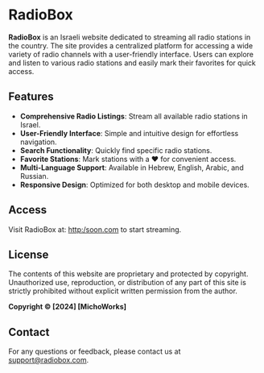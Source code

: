 # RadioBox

**RadioBox** is an Israeli website dedicated to streaming all radio stations in the country. The site provides a centralized platform for accessing a wide variety of radio channels with a user-friendly interface. Users can explore and listen to various radio stations and easily mark their favorites for quick access.

## Features

- **Comprehensive Radio Listings**: Stream all available radio stations in Israel.
- **User-Friendly Interface**: Simple and intuitive design for effortless navigation.
- **Search Functionality**: Quickly find specific radio stations.
- **Favorite Stations**: Mark stations with a ♥ for convenient access.
- **Multi-Language Support**: Available in Hebrew, English, Arabic, and Russian.
- **Responsive Design**: Optimized for both desktop and mobile devices.

## Access

Visit RadioBox at: [http:/soon.com](http://soon.com) to start streaming.

## License

The contents of this website are proprietary and protected by copyright. Unauthorized use, reproduction, or distribution of any part of this site is strictly prohibited without explicit written permission from the author. 

**Copyright © [2024] [MichoWorks]**

## Contact

For any questions or feedback, please contact us at [support@radiobox.com](mailto:support@radiobox.com).

